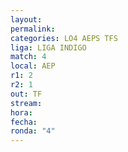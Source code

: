```yaml
---
layout: 
permalink: 
categories: LO4 AEPS TFS
liga: LIGA INDIGO
match: 4
local: AEP
r1: 2
r2: 1
out: TF
stream: 
hora: 
fecha: 
ronda: "4"
---
```

